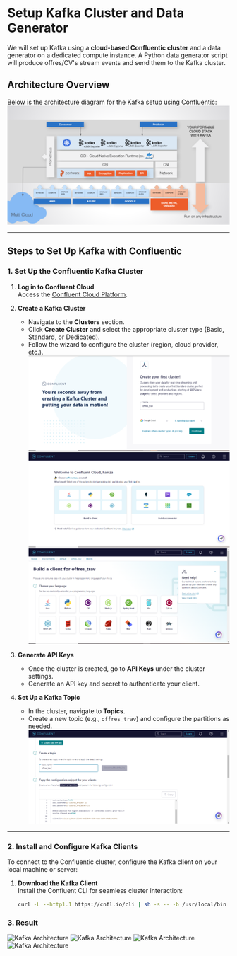 # Setup Kafka Cluster and Data Generator

We will set up Kafka using a **cloud-based Confluentic cluster** and a data generator on a dedicated compute instance. A Python data generator script will produce offres/CV's stream events and send them to the Kafka cluster.

## Architecture Overview
Below is the architecture diagram for the Kafka setup using Confluentic:  
![Kafka Architecture](../images/kafka2.png)

---

## Steps to Set Up Kafka with Confluentic

### 1. Set Up the Confluentic Kafka Cluster  
1. **Log in to Confluent Cloud**  
   Access the [Confluent Cloud Platform](https://www.confluent.io/confluent-cloud/).  
   
2. **Create a Kafka Cluster**  
   - Navigate to the **Clusters** section.  
   - Click **Create Cluster** and select the appropriate cluster type (Basic, Standard, or Dedicated).  
   - Follow the wizard to configure the cluster (region, cloud provider, etc.).
   ![Kafka Architecture](../images/kafka1.png)
   ![Kafka Architecture](../images/kafka3.png)
   ![Kafka Architecture](../images/kafka4.png)


3. **Generate API Keys**  
   - Once the cluster is created, go to **API Keys** under the cluster settings.  
   - Generate an API key and secret to authenticate your client.  

4. **Set Up a Kafka Topic**  
   - In the cluster, navigate to **Topics**.  
   - Create a new topic (e.g., `offres_trav`) and configure the partitions as needed.  
   ![Kafka Architecture](../images/kafka_topic.png)

---

### 2. Install and Configure Kafka Clients  
To connect to the Confluentic cluster, configure the Kafka client on your local machine or server:

1. **Download the Kafka Client**  
   Install the Confluent CLI for seamless cluster interaction:  
   ```bash
   curl -L --http1.1 https://cnfl.io/cli | sh -s -- -b /usr/local/bin

### 3. Result
![Kafka Architecture](../images/res1.png)
![Kafka Architecture](../images/res2.png)
![Kafka Architecture](../images/res3.png)
![Kafka Architecture](../images/res4.png)
